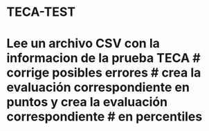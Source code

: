 # TECA-TEST
# Lee un archivo CSV con la informacion de la prueba TECA # corrige posibles errores # crea la evaluación correspondiente en puntos y crea la evaluación correspondiente # en percentiles
